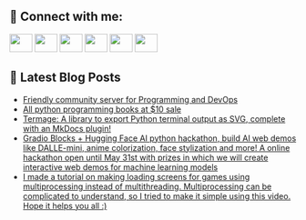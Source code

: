 ## 🔎 Connect with me:
[<img height="32" width="40" src="https://cdn.jsdelivr.net/npm/simple-icons@v5/icons/telegram.svg" />](https://t.me/bullbesh)
[<img height="32" width="40" src="https://cdn.jsdelivr.net/npm/simple-icons@v5/icons/vk.svg" />](https://vk.com/bullbesh)
[<img height="32" width="40" src="https://cdn.jsdelivr.net/npm/simple-icons@v5/icons/twitter.svg" />](https://twitter.com/bullbesh1)
[<img height="32" width="40" src="https://cdn.jsdelivr.net/npm/simple-icons@v5/icons/instagram.svg" />](https://www.instagram.com/bullbesh)
[<img height="32" width="40" src="https://cdn.jsdelivr.net/npm/simple-icons@v5/icons/reddit.svg" />](https://www.reddit.com/user/bullbesh)
[<img height="32" width="40" src="https://cdn.jsdelivr.net/npm/simple-icons@v5/icons/youtube.svg" />](https://www.youtube.com/channel/UCtfjRs6uzgq5mfm8S06WTcg)

## 📕 Latest Blog Posts
<!-- BLOG-POST-LIST:START -->
- [Friendly community server for Programming and DevOps](https://www.reddit.com/r/Python/comments/uyj5h5/friendly_community_server_for_programming_and/)
- [All python programming books at $10 sale](https://www.reddit.com/r/Python/comments/uyiawo/all_python_programming_books_at_10_sale/)
- [Termage: A library to export Python terminal output as SVG, complete with an MkDocs plugin!](https://www.reddit.com/r/Python/comments/uyi3np/termage_a_library_to_export_python_terminal/)
- [Gradio Blocks + Hugging Face AI python hackathon, build AI web demos like DALLE-mini, anime colorization, face stylization and more! A online hackathon open until May 31st with prizes in which we will create interactive web demos for machine learning models](https://www.reddit.com/r/Python/comments/uyh0a2/gradio_blocks_hugging_face_ai_python_hackathon/)
- [I made a tutorial on making loading screens for games using multiprocessing instead of multithreading. Multiprocessing can be complicated to understand, so I tried to make it simple using this video. Hope it helps you all :&rpar;](https://www.reddit.com/r/Python/comments/uygpv1/i_made_a_tutorial_on_making_loading_screens_for/)
<!-- BLOG-POST-LIST:END -->
